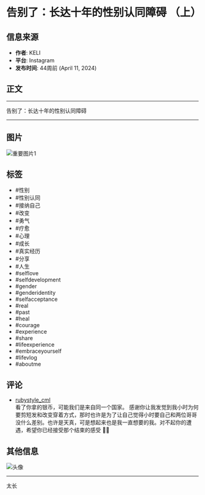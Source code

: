 # 告别了：长达十年的性别认同障碍 （上）

## 信息来源
- **作者**: KELI
- **平台**: Instagram
- **发布时间**: 44周前 (April 11, 2024)

## 正文
---

告别了：长达十年的性别认同障碍

---

## 图片
![重要图片1](https://scontent-sjc3-1.cdninstagram.com/v/t51.29350-15/437754545_959730862217374_5119507116565828218_n.jpg?stp=dst-jpg_e15_tt6&_nc_ht=scontent-sjc3-1.cdninstagram.com&_nc_cat=110&_nc_oc=Q6cZ2AGQWnAtvHA4uHuGfz0IJf55UqbjsCQHltn2_Vq29YyRZus3BqBmIIJmaih2tBFgGlg&_nc_ohc=1un5FWFOD74Q7kNvgEj4jFV&_nc_gid=b976990020494d99b274fe2826212391&edm=ANTKIIoBAAAA&ccb=7-5&oh=00_AYCGEX4g0ATfqdDZNqfIXlRq7Oj06yRI-npJF-NOk1e_kg&oe=67BC87BF&_nc_sid=d885a2)

## 标签
- #性别
- #性别认同
- #接纳自己
- #改变
- #勇气
- #疗愈
- #心理
- #成长
- #真实经历
- #分享
- #人生
- #selflove
- #selfdevelopment
- #gender
- #genderidentity
- #selfacceptance
- #real
- #past
- #heal
- #courage
- #experience
- #share
- #lifeexperience
- #embraceyourself
- #lifevlog
- #aboutme

## 评论
- [rubystyle_cml](https://scontent-sjc3-1.cdninstagram.com/v/t51.2885-19/467187767_469774615627381_8858398072539161803_n.jpg?stp=dst-jpg_s150x150_tt6&_nc_ht=scontent-sjc3-1.cdninstagram.com&_nc_cat=101&_nc_oc=Q6cZ2AGQWnAtvHA4uHuGfz0IJf55UqbjsCQHltn2_Vq29YyRZus3BqBmIIJmaih2tBFgGlg&_nc_ohc=wfQ6CNPYIKAQ7kNvgFSfbpp&_nc_gid=b976990020494d99b274fe2826212391&edm=ANTKIIoBAAAA&ccb=7-5&oh=00_AYAMxgNFvU7dFH38vIyJyRWXBdnrQYbw9Vjs2YrHWMd7dg&oe=67BC70E3&_nc_sid=d885a2)  
  看了你拿的银币，可能我们是来自同一个国家。 感谢你让我发觉到我小时为何要剪短发和改变穿着方式，那时也许是为了让自己觉得小时要自己和两位哥哥没什么差别。也许是天真，可是想起来也是我一直想要的我。对不起你的遭遇，希望你已经接受那个结束的感受 🙏🏼

## 其他信息
![头像](https://scontent-sjc3-1.cdninstagram.com/v/t51.2885-19/455210421_1227751134907184_6061678746685626515_n.jpg?stp=dst-jpg_s150x150_tt6&_nc_ht=scontent-sjc3-1.cdninstagram.com&_nc_cat=108&_nc_oc=Q6cZ2AGQWnAtvHA4uHuGfz0IJf55UqbjsCQHltn2_Vq29YyRZus3BqBmIIJmaih2tBFgGlg&_nc_ohc=h5JQCg9JguEQ7kNvgEc6kAr&_nc_gid=b976990020494d99b274fe2826212391&edm=ANTKIIoBAAAA&ccb=7-5&oh=00_AYC3ObhNY3GnaZbMF6Zw4fFgS_0d3RuZEUv4wVpi9ZKwPg&oe=67BC8435&_nc_sid=d885a2)

---

太长
